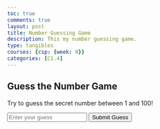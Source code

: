 ```yaml
---
toc: true
comments: true
layout: post
title: Number Guessing Game
description: This my number guessing game.
type: tangibles
courses: {csp: {week: 0}}
categories: [C1.4]
---
```


<div id="game-container">
  <h2>Guess the Number Game</h2>
  <p>Try to guess the secret number between 1 and 100!</p>
  <input type="number" id="user-input" placeholder="Enter your guess">
  <button id="submit-button">Submit Guess</button>
  <p id="message"></p>
</div>

<script>
  const secretNumber = Math.floor(Math.random() * 100) + 1;
  const userInput = document.getElementById('user-input');
  const submitButton = document.getElementById('submit-button');
  const message = document.getElementById('message');

  submitButton.addEventListener('click', () => {
    const userGuess = parseInt(userInput.value);
    
    if (isNaN(userGuess)) {
      message.textContent = "Please enter a valid number.";
    } else if (userGuess < secretNumber) {
      message.textContent = "Try a higher number!";
    } else if (userGuess > secretNumber) {
      message.textContent = "Try a lower number!";
    } else {
      message.textContent = `Congratulations! You guessed the number ${secretNumber}!`;
      submitButton.disabled = true;
    }
  });
</script>